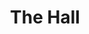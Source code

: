 ---
  title: The Hall
  description: A concourse for the body and mind.
  latitude: -26.173687
  longitude: 28.075672
  cards:
    - poi-030-card-001.md
    - poi-030-card-002.md
    - poi-030-card-003.md
    - poi-030-card-004.md
    - poi-030-card-005.md
    - poi-030-card-006.md
    - poi-030-card-007.md
    - poi-030-card-008.md
---